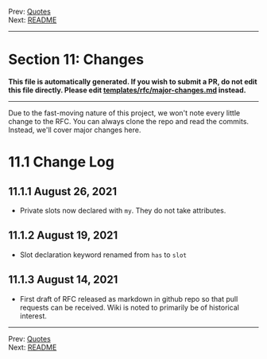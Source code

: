 Prev: [Quotes](quotes.md)   
Next: [README](/README.md)

---

# Section 11: Changes

**This file is automatically generated. If you wish to submit a PR, do not
edit this file directly. Please edit
[templates/rfc/major-changes.md](https://github.com/Ovid/Cor/tree/master/templates/rfc/major-changes.md) instead.**

---

Due to the fast-moving nature of this project, we won't note every little
change to the RFC. You can always clone the repo and read the commits.
Instead, we'll cover major changes here.

# 11.1 Change Log
## 11.1.1 August 26, 2021
- Private slots now declared with `my`. They do not take attributes.

## 11.1.2 August 19, 2021
- Slot declaration keyword renamed from `has` to `slot`

## 11.1.3 August 14, 2021
- First draft of RFC released as markdown in github repo so that pull requests
  can be received. Wiki is noted to primarily be of historical interest.


---

Prev: [Quotes](quotes.md)   
Next: [README](/README.md)
